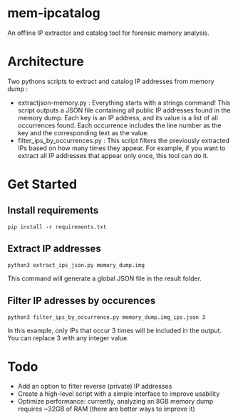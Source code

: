 # mem-ipcatalog
An offline IP extractor and catalog tool for forensic memory analysis.

# Architecture

Two pythons scripts to extract and catalog IP addresses from memory dump :
- extractjson-memory.py : Everything starts with a strings command!
This script outputs a JSON file containing all public IP addresses found in the memory dump.
Each key is an IP address, and its value is a list of all occurrences found. Each occurrence includes the line number as the key and the corresponding text as the value.
- filter\_ips\_by\_occurrences.py : This script filters the previously extracted IPs based on how many times they appear.
For example, if you want to extract all IP addresses that appear only once, this tool can do it.

# Get Started

## Install requirements
```
pip install -r requirements.txt
```
## Extract IP addresses
```
python3 extract_ips_json.py memory_dump.img
```
This command will generate a global JSON file in the result folder.

## Filter IP adresses by occurences
```
python3 filter_ips_by_occurrence.py memory_dump.img_ips.json 3
```
In this example, only IPs that occur 3 times will be included in the output.
You can replace 3 with any integer value.


# Todo 
- Add an option to filter reverse (private) IP addresses
- Create a high-level script with a simple interface to improve usability
- Optimize performance: currently, analyzing an 8GB memory dump requires ~32GB of RAM (there are better ways to improve it)
